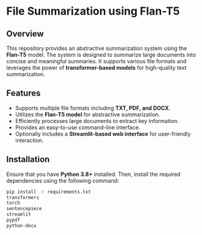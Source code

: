 # File Summarization using Flan-T5

## Overview

This repository provides an abstractive summarization system using the **Flan-T5** model. The system is designed to summarize large documents into concise and meaningful summaries. It supports various file formats and leverages the power of **transformer-based models** for high-quality text summarization.

## Features

- Supports multiple file formats including **TXT, PDF, and DOCX**.
- Utilizes the **Flan-T5 model** for abstractive summarization.
- Efficiently processes large documents to extract key information.
- Provides an easy-to-use command-line interface.
- Optionally includes a **Streamlit-based web interface** for user-friendly interaction.

## Installation

Ensure that you have **Python 3.8+** installed. Then, install the required dependencies using the following command:

```bash
pip install -r requirements.txt
transformers
torch
sentencepiece
streamlit
pypdf
python-docx
